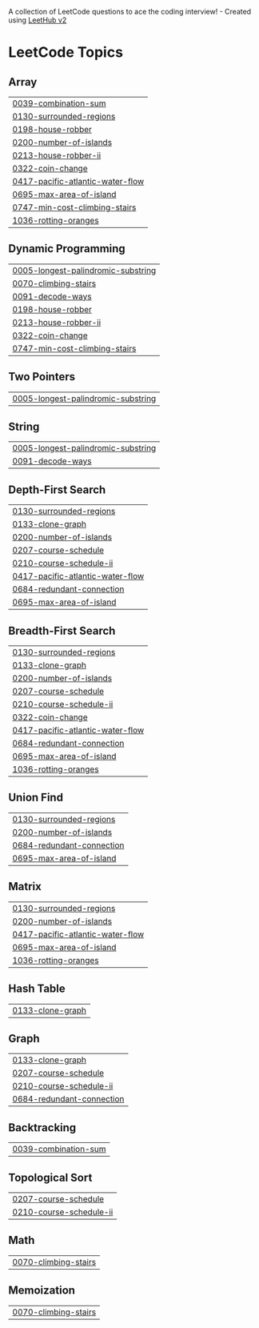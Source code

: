 A collection of LeetCode questions to ace the coding interview! - Created using [LeetHub v2](https://github.com/arunbhardwaj/LeetHub-2.0)
<!---LeetCode Topics Start-->
# LeetCode Topics
## Array
|  |
| ------- |
| [0039-combination-sum](https://github.com/algoriminseo/NeetCode-Problems/tree/master/0039-combination-sum) |
| [0130-surrounded-regions](https://github.com/algoriminseo/NeetCode-Problems/tree/master/0130-surrounded-regions) |
| [0198-house-robber](https://github.com/algoriminseo/NeetCode-Problems/tree/master/0198-house-robber) |
| [0200-number-of-islands](https://github.com/algoriminseo/NeetCode-Problems/tree/master/0200-number-of-islands) |
| [0213-house-robber-ii](https://github.com/algoriminseo/NeetCode-Problems/tree/master/0213-house-robber-ii) |
| [0322-coin-change](https://github.com/algoriminseo/NeetCode-Problems/tree/master/0322-coin-change) |
| [0417-pacific-atlantic-water-flow](https://github.com/algoriminseo/NeetCode-Problems/tree/master/0417-pacific-atlantic-water-flow) |
| [0695-max-area-of-island](https://github.com/algoriminseo/NeetCode-Problems/tree/master/0695-max-area-of-island) |
| [0747-min-cost-climbing-stairs](https://github.com/algoriminseo/NeetCode-Problems/tree/master/0747-min-cost-climbing-stairs) |
| [1036-rotting-oranges](https://github.com/algoriminseo/NeetCode-Problems/tree/master/1036-rotting-oranges) |
## Dynamic Programming
|  |
| ------- |
| [0005-longest-palindromic-substring](https://github.com/algoriminseo/NeetCode-Problems/tree/master/0005-longest-palindromic-substring) |
| [0070-climbing-stairs](https://github.com/algoriminseo/NeetCode-Problems/tree/master/0070-climbing-stairs) |
| [0091-decode-ways](https://github.com/algoriminseo/NeetCode-Problems/tree/master/0091-decode-ways) |
| [0198-house-robber](https://github.com/algoriminseo/NeetCode-Problems/tree/master/0198-house-robber) |
| [0213-house-robber-ii](https://github.com/algoriminseo/NeetCode-Problems/tree/master/0213-house-robber-ii) |
| [0322-coin-change](https://github.com/algoriminseo/NeetCode-Problems/tree/master/0322-coin-change) |
| [0747-min-cost-climbing-stairs](https://github.com/algoriminseo/NeetCode-Problems/tree/master/0747-min-cost-climbing-stairs) |
## Two Pointers
|  |
| ------- |
| [0005-longest-palindromic-substring](https://github.com/algoriminseo/NeetCode-Problems/tree/master/0005-longest-palindromic-substring) |
## String
|  |
| ------- |
| [0005-longest-palindromic-substring](https://github.com/algoriminseo/NeetCode-Problems/tree/master/0005-longest-palindromic-substring) |
| [0091-decode-ways](https://github.com/algoriminseo/NeetCode-Problems/tree/master/0091-decode-ways) |
## Depth-First Search
|  |
| ------- |
| [0130-surrounded-regions](https://github.com/algoriminseo/NeetCode-Problems/tree/master/0130-surrounded-regions) |
| [0133-clone-graph](https://github.com/algoriminseo/NeetCode-Problems/tree/master/0133-clone-graph) |
| [0200-number-of-islands](https://github.com/algoriminseo/NeetCode-Problems/tree/master/0200-number-of-islands) |
| [0207-course-schedule](https://github.com/algoriminseo/NeetCode-Problems/tree/master/0207-course-schedule) |
| [0210-course-schedule-ii](https://github.com/algoriminseo/NeetCode-Problems/tree/master/0210-course-schedule-ii) |
| [0417-pacific-atlantic-water-flow](https://github.com/algoriminseo/NeetCode-Problems/tree/master/0417-pacific-atlantic-water-flow) |
| [0684-redundant-connection](https://github.com/algoriminseo/NeetCode-Problems/tree/master/0684-redundant-connection) |
| [0695-max-area-of-island](https://github.com/algoriminseo/NeetCode-Problems/tree/master/0695-max-area-of-island) |
## Breadth-First Search
|  |
| ------- |
| [0130-surrounded-regions](https://github.com/algoriminseo/NeetCode-Problems/tree/master/0130-surrounded-regions) |
| [0133-clone-graph](https://github.com/algoriminseo/NeetCode-Problems/tree/master/0133-clone-graph) |
| [0200-number-of-islands](https://github.com/algoriminseo/NeetCode-Problems/tree/master/0200-number-of-islands) |
| [0207-course-schedule](https://github.com/algoriminseo/NeetCode-Problems/tree/master/0207-course-schedule) |
| [0210-course-schedule-ii](https://github.com/algoriminseo/NeetCode-Problems/tree/master/0210-course-schedule-ii) |
| [0322-coin-change](https://github.com/algoriminseo/NeetCode-Problems/tree/master/0322-coin-change) |
| [0417-pacific-atlantic-water-flow](https://github.com/algoriminseo/NeetCode-Problems/tree/master/0417-pacific-atlantic-water-flow) |
| [0684-redundant-connection](https://github.com/algoriminseo/NeetCode-Problems/tree/master/0684-redundant-connection) |
| [0695-max-area-of-island](https://github.com/algoriminseo/NeetCode-Problems/tree/master/0695-max-area-of-island) |
| [1036-rotting-oranges](https://github.com/algoriminseo/NeetCode-Problems/tree/master/1036-rotting-oranges) |
## Union Find
|  |
| ------- |
| [0130-surrounded-regions](https://github.com/algoriminseo/NeetCode-Problems/tree/master/0130-surrounded-regions) |
| [0200-number-of-islands](https://github.com/algoriminseo/NeetCode-Problems/tree/master/0200-number-of-islands) |
| [0684-redundant-connection](https://github.com/algoriminseo/NeetCode-Problems/tree/master/0684-redundant-connection) |
| [0695-max-area-of-island](https://github.com/algoriminseo/NeetCode-Problems/tree/master/0695-max-area-of-island) |
## Matrix
|  |
| ------- |
| [0130-surrounded-regions](https://github.com/algoriminseo/NeetCode-Problems/tree/master/0130-surrounded-regions) |
| [0200-number-of-islands](https://github.com/algoriminseo/NeetCode-Problems/tree/master/0200-number-of-islands) |
| [0417-pacific-atlantic-water-flow](https://github.com/algoriminseo/NeetCode-Problems/tree/master/0417-pacific-atlantic-water-flow) |
| [0695-max-area-of-island](https://github.com/algoriminseo/NeetCode-Problems/tree/master/0695-max-area-of-island) |
| [1036-rotting-oranges](https://github.com/algoriminseo/NeetCode-Problems/tree/master/1036-rotting-oranges) |
## Hash Table
|  |
| ------- |
| [0133-clone-graph](https://github.com/algoriminseo/NeetCode-Problems/tree/master/0133-clone-graph) |
## Graph
|  |
| ------- |
| [0133-clone-graph](https://github.com/algoriminseo/NeetCode-Problems/tree/master/0133-clone-graph) |
| [0207-course-schedule](https://github.com/algoriminseo/NeetCode-Problems/tree/master/0207-course-schedule) |
| [0210-course-schedule-ii](https://github.com/algoriminseo/NeetCode-Problems/tree/master/0210-course-schedule-ii) |
| [0684-redundant-connection](https://github.com/algoriminseo/NeetCode-Problems/tree/master/0684-redundant-connection) |
## Backtracking
|  |
| ------- |
| [0039-combination-sum](https://github.com/algoriminseo/NeetCode-Problems/tree/master/0039-combination-sum) |
## Topological Sort
|  |
| ------- |
| [0207-course-schedule](https://github.com/algoriminseo/NeetCode-Problems/tree/master/0207-course-schedule) |
| [0210-course-schedule-ii](https://github.com/algoriminseo/NeetCode-Problems/tree/master/0210-course-schedule-ii) |
## Math
|  |
| ------- |
| [0070-climbing-stairs](https://github.com/algoriminseo/NeetCode-Problems/tree/master/0070-climbing-stairs) |
## Memoization
|  |
| ------- |
| [0070-climbing-stairs](https://github.com/algoriminseo/NeetCode-Problems/tree/master/0070-climbing-stairs) |
<!---LeetCode Topics End-->